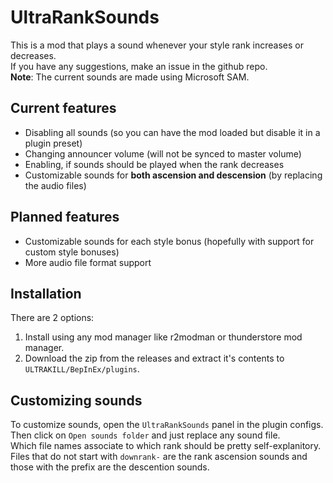 # UltraRankSounds
This is a mod that plays a sound whenever your style rank increases or decreases.\
If you have any suggestions, make an issue in the github repo.\
**Note**: The current sounds are made using Microsoft SAM.

## Current features
- Disabling all sounds (so you can have the mod loaded but disable it in a plugin preset)
- Changing announcer volume (will not be synced to master volume)
- Enabling, if sounds should be played when the rank decreases
- Customizable sounds for **both ascension and descension** (by replacing the audio files)

## Planned features
- Customizable sounds for each style bonus (hopefully with support for custom style bonuses)
- More audio file format support

## Installation
There are 2 options:
1. Install using any mod manager like r2modman or thunderstore mod manager.
2. Download the zip from the releases and extract it's contents to `ULTRAKILL/BepInEx/plugins`.

## Customizing sounds
To customize sounds, open the `UltraRankSounds` panel in the plugin configs. \
Then click on `Open sounds folder` and just replace any sound file. \
Which file names associate to which rank should be pretty self-explanitory. \
Files that do not start with `downrank-` are the rank ascension sounds and those with the prefix are the descention sounds.
